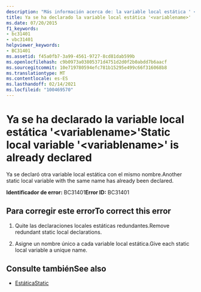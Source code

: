 ```yaml
---
description: "Más información acerca de: la variable local estática ' <variablename> ' ya está declarada"
title: Ya se ha declarado la variable local estática '<variablename>'
ms.date: 07/20/2015
f1_keywords:
- bc31401
- vbc31401
helpviewer_keywords:
- BC31401
ms.assetid: f45a0fb7-3a99-4561-9727-8cd81dab599b
ms.openlocfilehash: c9b0973a03805371d4751d2d0f2b0abdd7b6aacf
ms.sourcegitcommit: 10e719780594efc781b15295e499c66f316068b8
ms.translationtype: MT
ms.contentlocale: es-ES
ms.lasthandoff: 02/14/2021
ms.locfileid: "100469570"
---
```

# <a name="static-local-variable-variablename-is-already-declared"></a><span data-ttu-id="d76a0-103">Ya se ha declarado la variable local estática '\<variablename>'</span><span class="sxs-lookup"><span data-stu-id="d76a0-103">Static local variable '\<variablename>' is already declared</span></span>

<span data-ttu-id="d76a0-104">Ya se declaró otra variable local estática con el mismo nombre.</span><span class="sxs-lookup"><span data-stu-id="d76a0-104">Another static local variable with the same name has already been declared.</span></span>  
  
 <span data-ttu-id="d76a0-105">**Identificador de error:** BC31401</span><span class="sxs-lookup"><span data-stu-id="d76a0-105">**Error ID:** BC31401</span></span>  
  
## <a name="to-correct-this-error"></a><span data-ttu-id="d76a0-106">Para corregir este error</span><span class="sxs-lookup"><span data-stu-id="d76a0-106">To correct this error</span></span>  
  
1. <span data-ttu-id="d76a0-107">Quite las declaraciones locales estáticas redundantes.</span><span class="sxs-lookup"><span data-stu-id="d76a0-107">Remove redundant static local declarations.</span></span>  
  
2. <span data-ttu-id="d76a0-108">Asigne un nombre único a cada variable local estática.</span><span class="sxs-lookup"><span data-stu-id="d76a0-108">Give each static local variable a unique name.</span></span>  
  
## <a name="see-also"></a><span data-ttu-id="d76a0-109">Consulte también</span><span class="sxs-lookup"><span data-stu-id="d76a0-109">See also</span></span>

- [<span data-ttu-id="d76a0-110">Estática</span><span class="sxs-lookup"><span data-stu-id="d76a0-110">Static</span></span>](../language-reference/modifiers/static.md)
